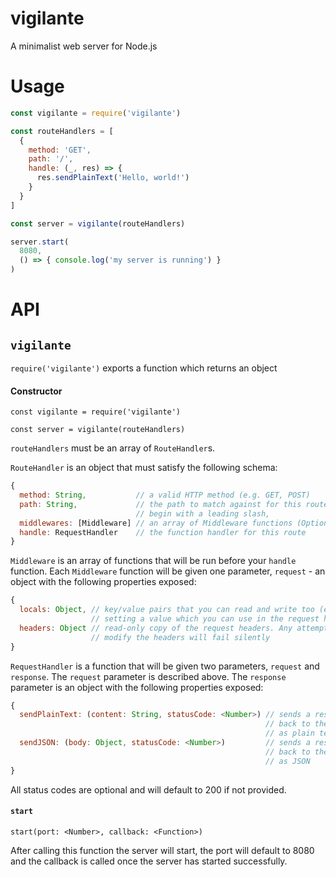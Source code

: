 # vigilante
A minimalist web server for Node.js

# Usage
```javascript
const vigilante = require('vigilante')

const routeHandlers = [
  {
    method: 'GET',
    path: '/',
    handle: (_, res) => {
      res.sendPlainText('Hello, world!')
    }
  }
]

const server = vigilante(routeHandlers)

server.start(
  8080,
  () => { console.log('my server is running') }
)
```

# API
## `vigilante`
`require('vigilante')` exports a function which returns an object

#### Constructor
`const vigilante = require('vigilante')`

`const server = vigilante(routeHandlers)`

`routeHandlers` must be an array of `RouteHandler`s.

`RouteHandler` is an object that must satisfy the following schema:
```javascript
{
  method: String,           // a valid HTTP method (e.g. GET, POST)
  path: String,             // the path to match against for this route handler - must
                            // begin with a leading slash,
  middlewares: [Middleware] // an array of Middleware functions (Optional.)
  handle: RequestHandler    // the function handler for this route 
}
```

`Middleware` is an array of functions that will be run before your `handle`
function. Each `Middleware` function will be given one parameter, `request` - an
object with the following properties exposed:
```javascript
{
  locals: Object, // key/value pairs that you can read and write too (e.g. for
                  // setting a value which you can use in the request handler)
  headers: Object // read-only copy of the request headers. Any attempt to
                  // modify the headers will fail silently
}
```

`RequestHandler` is a function that will be given two parameters, `request` and
`response`. The `request` parameter is described above.
The `response` parameter is an object with the following properties exposed:
```javascript
{
  sendPlainText: (content: String, statusCode: <Number>) // sends a response
                                                         // back to the client
                                                         // as plain text
  sendJSON: (body: Object, statusCode: <Number>)         // sends a response
                                                         // back to the client
                                                         // as JSON
}
```
All status codes are optional and will default to 200 if not provided.

#### `start`
`start(port: <Number>, callback: <Function>)`

After calling this function the server will start, the port will default to 8080
and the callback is called once the server has started successfully.
